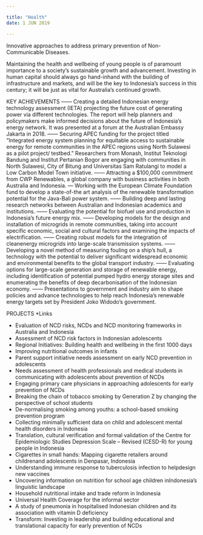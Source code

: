 ```yaml
---

title: "Health"
date: 1 JUN 2019

---
```


Innovative approaches to address primary prevention of Non-Communicable Diseases.

Maintaining the health and wellbeing of young people is of paramount importance to a society’s sustainable growth and advancement. Investing in human capital should always go hand-inhand with the building of infrastructure and markets, and will be the key to Indonesia’s success in this century; it will be just as vital for Australia’s continued growth.

KEY ACHIEVEMENTS 
—— Creating a detailed Indonesian energy technology assessment (IETA) projecting the future cost of generating power via different technologies. The report will help planners and policymakers make informed decisions about the future of Indonesia’s energy network. It was presented at a forum at the Australian Embassy Jakarta in 2018. 
—— Securing APEC funding for the project titled “Integrated energy system planning for equitable access to sustainable energy for remote communities in the APEC regions using North Sulawesi as a pilot project/ testbed.” Researchers from Monash, Institut Teknologi Bandung and Institut Pertanian Bogor are engaging with communities in North Sulawesi, City of Bitung and Universitas Sam Ratulangi to model a Low Carbon Model Town initiative. 
—— Attracting a $100,000 commitment from CWP Renewables, a global company with business activities in both Australia and Indonesia. 
— Working with the European Climate Foundation fund to develop a state-of-the art analysis of the renewable transformation potential for the Java-Bali power system. 
—— Building deep and lasting research networks between Australian and Indonesian academics and institutions. 
—— Evaluating the potential for biofuel use and production in Indonesia’s future energy mix. 
—— Developing models for the design and installation of microgrids in remote communities, taking into account specific economic, social and cultural factors and examining the impacts of electrification. 
—— Creating robust models for the integration of cleanenergy microgrids into large-scale transmission systems. 
—— Developing a novel method of measuring fouling on a ship’s hull, a technology with the potential to deliver significant widespread economic and environmental benefits to the global transport industry. 
—— Evaluating options for large-scale generation and storage of renewable energy, including identification of potential pumped hydro energy storage sites and enumerating the benefits of deep decarbonisation of the Indonesian economy. 
—— Presentations to government and industry aim to shape policies and advance technologies to help reach Indonesia’s renewable energy targets set by President Joko Widodo’s government. 

PROJECTS
*Links
-	Evaluation of NCD risks, NCDs and NCD monitoring frameworks in Australia and Indonesia
-	Assessment of NCD risk factors in Indonesian adolescents
-	Regional Initiatives: Building health and wellbeing in the first 1000 days
-	Improving nutritional outcomes in infants
-	Parent support initiative needs assessment on early NCD prevention in adolescents
-	Needs assessment of health professionals and medical students in communicating with adolescents about prevention of NCDs
-	Engaging primary care physicians in approaching adolescents for early prevention of NCDs
-	Breaking the chain of tobacco smoking by Generation Z by changing the perspective of school students
-	De-normalising smoking among youths: a school-based smoking prevention program
-	Collecting minimally sufficient data on child and adolescent mental health disorders in Indonesia
-	Translation, cultural verification and formal validation of the Centre for Epidemiologic Studies Depression Scale – Revised (CESD-R) for young people in Indonesia
-	Cigarettes in small hands: Mapping cigarette retailers around childrenand adolescents in Denpasar, Indonesia
-	Understanding immune response to tuberculosis infection to helpdesign new vaccines
-	Uncovering information on nutrition for school age children inIndonesia’s linguistic landscape
-	Household nutritional intake and trade reform in Indonesia
-	Universal Health Coverage for the informal sector
-	A study of pneumonia in hospitalised Indonesian children and its association with vitamin D deficiency
-	Transform: Investing in leadership and building educational and translational capacity for early prevention of NCDs
